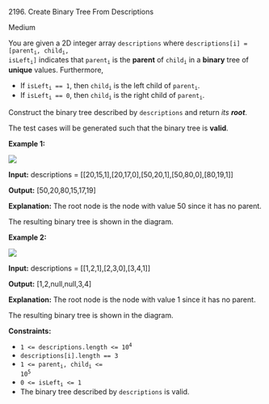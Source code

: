 2196\. Create Binary Tree From Descriptions

Medium

You are given a 2D integer array `descriptions` where <code>descriptions[i] = [parent<sub>i</sub>, child<sub>i</sub>, isLeft<sub>i</sub>]</code> indicates that <code>parent<sub>i</sub></code> is the **parent** of <code>child<sub>i</sub></code> in a **binary** tree of **unique** values. Furthermore,

*   If <code>isLeft<sub>i</sub> == 1</code>, then <code>child<sub>i</sub></code> is the left child of <code>parent<sub>i</sub></code>.
*   If <code>isLeft<sub>i</sub> == 0</code>, then <code>child<sub>i</sub></code> is the right child of <code>parent<sub>i</sub></code>.

Construct the binary tree described by `descriptions` and return _its **root**_.

The test cases will be generated such that the binary tree is **valid**.

**Example 1:**

![](https://leetcode-in-java.github.io/src/main/java/g2101_2200/s2196_create_binary_tree_from_descriptions/example1drawio.png)

**Input:** descriptions = [[20,15,1],[20,17,0],[50,20,1],[50,80,0],[80,19,1]]

**Output:** [50,20,80,15,17,19]

**Explanation:** The root node is the node with value 50 since it has no parent.

The resulting binary tree is shown in the diagram. 

**Example 2:**

![](https://leetcode-in-java.github.io/src/main/java/g2101_2200/s2196_create_binary_tree_from_descriptions/example2drawio.png)

**Input:** descriptions = [[1,2,1],[2,3,0],[3,4,1]]

**Output:** [1,2,null,null,3,4]

**Explanation:** The root node is the node with value 1 since it has no parent.

The resulting binary tree is shown in the diagram. 

**Constraints:**

*   <code>1 <= descriptions.length <= 10<sup>4</sup></code>
*   `descriptions[i].length == 3`
*   <code>1 <= parent<sub>i</sub>, child<sub>i</sub> <= 10<sup>5</sup></code>
*   <code>0 <= isLeft<sub>i</sub> <= 1</code>
*   The binary tree described by `descriptions` is valid.